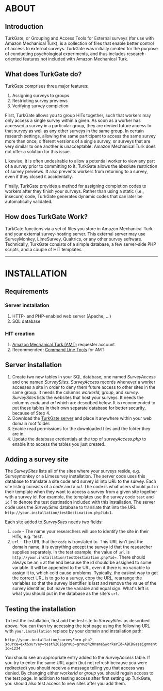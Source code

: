 # ABOUT

## Introduction
TurkGate, or Grouping and Access Tools for External surveys (for use with Amazon Mechanical Turk), is a collection of files that enable better control of access to external surveys. TurkGate was initially created for the purpose of conducting psychological experiments, and thus includes research-oriented features not included with Amazon Mechanical Turk.

## What does TurkGate do?
TurkGate comprises three major features:

1. Assigning surveys to groups
2. Restricting survey previews
3. Verifying survey completion

First, TurkGate allows you to group HITs together, such that workers may only access a single survey within a given. As soon as a worker has accessed a survey in a particular group, they are denied future access to that survey as well as any other surveys in the same group. In certain research settings, allowing the same participant to access the same survey more than once, different versions of a single survey, or surveys that are very similar to one another is unacceptable. Amazon Mechanical Turk does not offer a solution for this issue.

Likewise, it is often undesirable to allow a potential worker to view any part of a survey prior to committing to it. TurkGate allows the absolute restriction of survey previews. It also prevents workers from returning to a survey, even if they closed it accidentally.

Finally, TurkGate provides a method for assigning completion codes to workers after they finish your surveys. Rather than using a static (i.e., insecure) code, TurkGate generates dynamic codes that can later be automatically validated.

## How does TurkGate Work?
TurkGate functions via a set of files you store in Amazon Mechanical Turk and your external survey-hosting server. This external server may use SurveyMonkey, LimeSurvey, Qualtrics, or any other survey software. Technically, TurkGate consists of a simple database, a few server-side PHP scripts, and a couple of HIT templates.

---

# INSTALLATION

## Requirements
### Server installation
1. HTTP- and PHP-enabled web server (Apache, ...)
2. SQL database

### HIT creation
1. [Amazon Mechanical Turk (AMT)](https://www.mturk.com/mturk/welcome) requester account
2. Recommended: [Command Line Tools](http://aws.amazon.com/developertools/694) for AMT

## Server installation
1. Create two new tables in your SQL database, one named *SurveyAccess* and one named *SurveySites*. *SurveyAccess* records whenever a worker accesses a site in order to deny them future access to other sites in the same group. It needs the columns *workerId*, *group*, and *survey*. *SurveySites* lists the websites that host your surveys. It needs the columns *code* and *url* which are described below. It is recommended to put these tables in their own separate database for better security, because of Step 4.
2. Download the [TurkGate server](https://github.com/gideongoldin/TurkGate/tree/master/server%20code) and place it anywhere within your web domain root folder.
3. Enable read permissions for the downloaded files and the folder they are in.
4. Update the database credentials at the top of *surveyAccess.php* to enable it to access the tables you just created.

## Adding a survey site
The *SurveySites* lists all of the sites where your surveys reside, e.g. Surveymonkey or a Limesurvey installation. The server code uses this database to translate a site code and survey id into URL to the survey. Each site listing consists of a *code* and a *url*. The code is what users should put in their template when they want to access a survey from a given site together with a survey id. For example, the templates use the survey code `test` and `id` 1 to denote the test destination included with this installation. The server code uses the *SurveySites* database to translate that into the URL `http://your.installation/testDestination.php?id=1`.

Each site added to *SurveySites* needs two fields:

1. `code` - The name your researchers will use to identify the site in their HITs, e.g. 'test'.
2. `url` - The URL that the `code` is translated to. This URL isn't just the domain name, it is everything except the survey id that the researcher supplies separately. In the test example, the value of `url` is `http://your.installation/testDestination.php?id=`. There should always be an `=` at the end because the id should be assigned to some variable. It will be appended to the URL even if there is no variable to assign it to, which cold cause problems. Typically, the easiest way to get the correct URL is to go to a survey, copy the URL, rearrange the variables so that the survey identifier is last and remove the value of the survey identifier, but leave the variable and equal sign. What's left is what you should put in the database as the site's `url`.

## Testing the installation
To test the installation, first add the test site to *SurveySites* as described above. You can then try accessing the test page using the following URL with `your.installation` replace by your domain and installation path:

`http://your.installation/surveyForm.php?source=ext&survey=test%201&group=group%20name&workerId=ABCD&assignmentId=1234`

You should see an appropriate entry added to the *SurveyAccess* table. If you try to enter the same URL again (but not refresh because you were redirected) you should receive a message telling you that access was denied. By changing either *workerId* or *group* you should regain access to the test page. In addition to testing access after first setting up TurkGate, you should also test access to new sites after you add them.